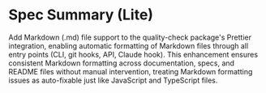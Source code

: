 # Spec Summary (Lite)

Add Markdown (.md) file support to the quality-check package's Prettier
integration, enabling automatic formatting of Markdown files through all entry
points (CLI, git hooks, API, Claude hook). This enhancement ensures consistent
Markdown formatting across documentation, specs, and README files without manual
intervention, treating Markdown formatting issues as auto-fixable just like
JavaScript and TypeScript files.
